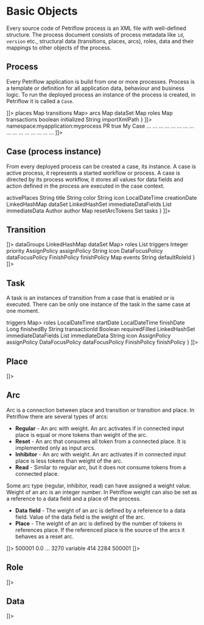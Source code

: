 # Basic Objects

Every source code of Petriflow process is an XML file with well-defined structure. The process document consists of
process metadata like `id`, `version` etc., structural data (transitions, places, arcs), roles, data and their mappings
to other objects of the process.

## Process

Every Petriflow application is build from one or more processes. Process is a template or definition for all application
data, behaviour and business logic. To run the deployed process an instance of the process is created, in Petriflow it
is called a `Case`.

<tabs group="definition">
    <tab id="process-xml" title="XML Schema" group-key="xml">
      <code-block lang="xml">
          <![CDATA[
<xs:element name="document">
  <xs:complexType>
      <xs:sequence>
          <xs:element ref="id" minOccurs="0"/>
          <xs:element ref="version" minOccurs="0"/>
          <xs:element ref="initials" minOccurs="0"/>
          <xs:element name="title" minOccurs="0" type="i18nStringType"/>
          <xs:element ref="icon" minOccurs="0"/>
          <xs:element ref="defaultRole" minOccurs="0"/>
          <xs:element ref="transitionRole" minOccurs="0"/>
          <xs:element ref="caseName" minOccurs="0"/>
          <xs:element ref="transaction" maxOccurs="unbounded" minOccurs="0"/>
          <xs:element ref="role" maxOccurs="unbounded" minOccurs="0"/>
          <xs:element ref="data" maxOccurs="unbounded" minOccurs="0"/>
          <xs:element ref="mapping" maxOccurs="unbounded" minOccurs="0"/>
          <xs:element ref="i18n" maxOccurs="unbounded" minOccurs="0"/>
          <xs:element ref="transition" maxOccurs="unbounded"/>
          <xs:element ref="place" maxOccurs="unbounded" minOccurs="0"/>
          <xs:element ref="arc" maxOccurs="unbounded" minOccurs="0"/>
      </xs:sequence>
  </xs:complexType>
</xs:element>
          ]]>
      </code-block>
    </tab>
    <tab id="process-object" title="Engine Object" group-key="object">
      <code-block lang="groovy">
          <![CDATA[
class Process {
    ObjectId _id
    String importId
    String identifier
    I18nString title
    I18nString defaultCaseName
    String initials
    String icon
    LocalDateTime creationDate
    String version
    Author author
    Map<String, Place> places
    Map<String, Transition> transitions
    Map<String, List<Arc>> arcs
    Map<String, Field> dataSet
    Map<String, ProcessRole> roles
    Map<String, Transaction> transactions
    boolean initialized
    String importXmlPath
}
          ]]>
      </code-block>
    </tab>
    <tab id="process-example" title="Example" group-key="example">
      <code-block lang="groovy">
          <![CDATA[
<document
        xmlns:xsi="http://www.w3.org/2001/XMLSchema-instance "
        xsi:noNamespaceSchemaLocation="petriflow_schema.xsd">
    <id>namespace:myapplication:myprocess</id>
    <initials>PR</initials>
    <title>My Process</title>
    <defaultRole>true</defaultRole>
    <caseName>My Case</caseName>
    <transaction>...</transaction>
    ...
    <role>...</role>
    ...
    <data>...</data>
    ...
    <mapping>...</mapping>
    ...
    <i18n>...</i18n>
    ...
    <transition>...</transition>
    ...
    <place>...</place>
    ...
    <arc>...</arc>
    ...
</document>
          ]]>
      </code-block>
    </tab>
</tabs>

## Case (process instance)

From every deployed process can be created a case, its instance. A case is active process, it represents a started
workflow or process. A case is directed by its process workflow, it stores all values for data fields and action defined
in the process are executed in the case context.

<tabs group="definition">
    <tab id="case-xml" title="XML Schema" group-key="xml">
      <code-block lang="xml">
          <![CDATA[
N/A
          ]]>
      </code-block>
    </tab>
    <tab id="case-object" title="XML Schema" group-key="object">
      <code-block lang="xml">
          <![CDATA[
class Case {
    ObjectId _id
    String visualId
    PetriNet petriNet
    String processIdentifier
    Map<String, Integer> activePlaces
    String title
    String color
    String icon
    LocalDateTime creationDate
    LinkedHashMap<String, DataField> dataSet
    LinkedHashSet<String> immediateDataFields
    List<Field> immediateData
    Author author
    Map<String, Integer> resetArcTokens
    Set<TaskPair> tasks
}
          ]]>
      </code-block>
    </tab>
    <tab id="case-example" title="XML Schema" group-key="example">
      <code-block lang="xml">
          <![CDATA[
N/A
          ]]>
      </code-block>
    </tab>
</tabs>

## Transition

<tabs group="definition">
    <tab id="transition-xml" title="XML Schema" group-key="xml">
      <code-block lang="xml">
          <![CDATA[
<xs:element name="transition">
    <xs:complexType>
        <xs:sequence>
            <xs:element ref="id"/>
            <xs:element ref="x"/>
            <xs:element ref="y"/>
            <xs:element ref="label"/>
            <xs:element ref="icon" minOccurs="0"/>
            <xs:element ref="priority" minOccurs="0"/>
            <xs:element ref="assignPolicy" minOccurs="0"/>
            <xs:element ref="dataFocusPolicy" minOccurs="0"/>
            <xs:element ref="finishPolicy" minOccurs="0"/>
            <xs:element ref="trigger" minOccurs="0" maxOccurs="unbounded"/>
            <xs:element ref="transactionRef" minOccurs="0"/>
            <xs:element ref="roleRef" maxOccurs="unbounded" minOccurs="0"/>
            <xs:element ref="dataRef" maxOccurs="unbounded" minOccurs="0"/>
            <xs:element ref="dataGroup" maxOccurs="unbounded" minOccurs="0"/>
            <xs:element ref="event" maxOccurs="unbounded" minOccurs="0"/>
        </xs:sequence>
    </xs:complexType>
</xs:element>
          ]]>
      </code-block>
    </tab>
    <tab id="transition-object" title="XML Schema" group-key="object">
      <code-block lang="xml">
          <![CDATA[
class Transition {
    ObjectId _id
    String importId
    Position position
    I18nString title
    Map<String, DataGroup> dataGroups
    LinkedHashMap<String, DataFieldLogic> dataSet
    Map<String, Set<RolePermission>> roles
    List<Trigger> triggers
    Integer priority
    AssignPolicy assignPolicy
    String icon
    DataFocusPolicy dataFocusPolicy
    FinishPolicy finishPolicy
    Map<EventType, Event> events
    String defaultRoleId
}    
          ]]>
      </code-block>
    </tab>
    <tab id="transition-example" title="XML Schema" group-key="example">
      <code-block lang="xml">
          <![CDATA[
N/A
          ]]>
      </code-block>
    </tab>
</tabs>

## Task

A task is an instances of transition from a case that is enabled or is executed. There can be only one instance of the
task in the same case at one moment.

<tabs group="definition">
    <tab id="task-xml" title="XML Schema" group-key="xml">
      <code-block lang="xml">
          <![CDATA[
N/A
          ]]>
      </code-block>
    </tab>
    <tab id="task-object" title="Engine Object" group-key="object">
      <code-block lang="xml">
          <![CDATA[
class Task {
    ObjectId _id
    String processId
    String caseId
    String transitionId
    I18nString title
    String caseColor
    String caseTitle
    Integer priority
    Long userId
    User user
    List<Trigger> triggers
    Map<String, Map<String, Boolean>> roles
    LocalDateTime startDate
    LocalDateTime finishDate
    Long finishedBy
    String transactionId
    Boolean requiredFilled
    LinkedHashSet<String> immediateDataFields
    List<Field> immediateData
    String icon
    AssignPolicy assignPolicy
    DataFocusPolicy dataFocusPolicy
    FinishPolicy finishPolicy
}
          ]]>
      </code-block>
    </tab>
    <tab id="task-example" title="Example" group-key="example">
      <code-block lang="xml">
          <![CDATA[
N/A
          ]]>
      </code-block>
    </tab>
</tabs>

## Place

<tabs group="definition">
    <tab id="place-xml" title="XML Schema" group-key="xml">
      <code-block lang="xml">
          <![CDATA[
<xs:element name="place">
    <xs:complexType>
        <xs:sequence>
            <xs:element ref="id"/>
            <xs:element ref="x"/>
            <xs:element ref="y"/>
            <xs:element ref="label"/>
            <xs:element ref="tokens"/>
            <xs:choice>
                <xs:element ref="isStatic"/>
                <xs:element ref="static"/>
            </xs:choice>
        </xs:sequence>
    </xs:complexType>
</xs:element>
          ]]>
      </code-block>
    </tab>
    <tab id="place-object" title="Engine Object" group-key="object">
      <code-block lang="xml">
          <![CDATA[
class Place {
    ObjectId _id
    String importId
    Position position
    I18nString title
    Integer tokens
    Boolean isStatic
}
          ]]>
      </code-block>
    </tab>
    <tab id="place-example" title="Example" group-key="example">
      <code-block lang="xml">
          <![CDATA[
N/A
          ]]>
      </code-block>
    </tab>
</tabs>

## Arc

Arc is a connection between place and transition or transition and place. In Petriflow there are several types of arcs:

* **Regular** - An arc with weight. An arc activates if in connected input place is equal or more tokens than weight of
  the arc.
* **Reset** - An arc that consumes all token from a connected place. It is implemented only as input arcs.
* **Inhibitor** - An arc with weight. An arc activates if in connected input place is less tokens than weight of the
  arc.
* **Read** - Similar to regular arc, but it does not consume tokens from a connected place.

Some arc type (regular, inhibitor, read) can have assigned a weight value. Weight of an arc is an integer number.
In Petriflow weight can also be set as a reference to a data field and a place of the process.

* **Data** **field** - The weight of an arc is defined by a reference to a data field. Value of the data
  field is the weight of the arc.
* **Place** - The weight of an arc is defined by the number of tokens in references place. If the referenced place
  is the source of the arcs it behaves as a reset arc.

<tabs group="definition">
    <tab id="arc-xml" title="XML Schema" group-key="xml">
      <code-block lang="xml">
          <![CDATA[
<xs:element name="arc">
    <xs:complexType>
        <xs:sequence>
            <xs:element ref="id"/>
            <xs:element name="type" type="arc_type" default="regular"/>
            <xs:element ref="sourceId"/>
            <xs:element ref="destinationId"/>
            <xs:element ref="multiplicity"/>
            <xs:element ref="breakPoint" minOccurs="0" maxOccurs="unbounded"/>
        </xs:sequence>
    </xs:complexType>
</xs:element>
          ]]>
      </code-block>
    </tab>
    <tab id="arc-object" title="Engine Object" group-key="object">
      <code-block lang="xml">
          <![CDATA[
N/A
          ]]>
      </code-block>
    </tab>
    <tab id="arc-example" title="Example" group-key="example">
      <code-block lang="xml">
          <![CDATA[
<data type="number">
    <id>500001</id>
    <title>var_arc_byt_true</title>
    <init>0.0</init>
</data>
        ...
<arc>
<id>3270</id>
<type>variable</type>
<sourceId>414</sourceId>
<destinationId>2284</destinationId>
<multiplicity>500001</multiplicity>
</arc>
          ]]>
      </code-block>
    </tab>
</tabs>

## Role

<tabs group="definition">
    <tab id="role-xml" title="XML Schema" group-key="xml">
      <code-block lang="xml">
          <![CDATA[
<xs:element name="role">
    <xs:complexType>
        <xs:sequence>
            <xs:element ref="id"/>
            <xs:choice>
                <xs:element ref="title"/>
                <xs:element ref="name"/>
            </xs:choice>
        </xs:sequence>
    </xs:complexType>
</xs:element>
          ]]>
      </code-block>
    </tab>
    <tab id="role-object" title="Engine Object" group-key="object">
      <code-block lang="xml">
          <![CDATA[
N/A
          ]]>
      </code-block>
    </tab>
    <tab id="role-example" title="Example" group-key="example">
      <code-block lang="xml">
          <![CDATA[
N/A
          ]]>
      </code-block>
    </tab>
</tabs>

## Data

<tabs group="definition">
    <tab id="data-xml" title="XML Schema" group-key="xml">
      <code-block lang="xml">
          <![CDATA[
<xs:element name="data">
    <xs:complexType>
        <xs:sequence>
            <xs:element ref="id"/>
            <xs:element ref="title"/>
            <xs:element ref="placeholder" minOccurs="0"/>
            <xs:element ref="desc" minOccurs="0"/>
            <xs:element ref="values" minOccurs="0" maxOccurs="unbounded"/>
            <xs:element ref="valid" minOccurs="0" maxOccurs="unbounded"/>
            <xs:element ref="init" minOccurs="0"/>
            <xs:element ref="encryption" minOccurs="0"/>
            <xs:element ref="action" minOccurs="0" maxOccurs="unbounded"/>
            <xs:element ref="actionRef" minOccurs="0" maxOccurs="unbounded"/>
            <xs:element ref="documentRef" minOccurs="0"/>
            <xs:element ref="remote" minOccurs="0"/>
        </xs:sequence>
        <xs:attribute type="data_type" name="type" use="required"/>
        <xs:attribute type="xs:boolean" name="immediate"/>
    </xs:complexType>
</xs:element>
          ]]>
      </code-block>
    </tab>
    <tab id="data-object" title="Engine Object" group-key="object">
      <code-block lang="xml">
          <![CDATA[
N/A
          ]]>
      </code-block>
    </tab>
    <tab id="data-example" title="Example" group-key="example">
      <code-block lang="xml">
          <![CDATA[
N/A
          ]]>
      </code-block>
    </tab>
</tabs>



